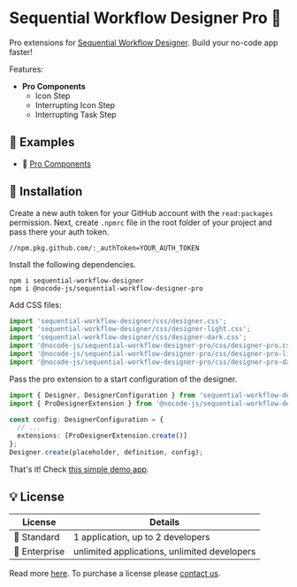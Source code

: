 # Sequential Workflow Designer Pro 🤩

Pro extensions for [Sequential Workflow Designer](https://github.com/nocode-js/sequential-workflow-designer). Build your no-code app faster!

Features:

* **Pro Components**
  * Icon Step
  * Interrupting Icon Step
  * Interrupting Task Step

## 👀 Examples

* 🤩 [Pro Components](https://nocode-js.github.io/sequential-workflow-designer-pro-demo/examples/pro-steps/public/)

## 🚀 Installation

Create a new auth token for your GitHub account with the `read:packages` permission. Next, create `.npmrc` file in the root folder of your project and pass there your auth token.

```
//npm.pkg.github.com/:_authToken=YOUR_AUTH_TOKEN
```

Install the following dependencies.

```
npm i sequential-workflow-designer
npm i @nocode-js/sequential-workflow-designer-pro
```

Add CSS files:

```ts
import 'sequential-workflow-designer/css/designer.css';
import 'sequential-workflow-designer/css/designer-light.css';
import 'sequential-workflow-designer/css/designer-dark.css';
import '@nocode-js/sequential-workflow-designer-pro/css/designer-pro.css';
import '@nocode-js/sequential-workflow-designer-pro/css/designer-pro-light.css';
import '@nocode-js/sequential-workflow-designer-pro/css/designer-pro-dark.css';
```

Pass the pro extension to a start configuration of the designer.

```ts
import { Designer, DesignerConfiguration } from 'sequential-workflow-designer';
import { ProDesignerExtension } from '@nocode-js/sequential-workflow-designer-pro';

const config: DesignerConfiguration = {
  // ...
  extensions: [ProDesignerExtension.create()]
};
Designer.create(placeholder, definition, config);
```

That's it! Check [this simple demo app](examples/pro-steps).

## 💡 License

| License          | Details |
| ---------------- | - |
| 🍰 Standard      | 1 application, up to 2 developers |
| 🎂 Enterprise    | unlimited applications, unlimited developers |

Read more [here](./LICENSE). To purchase a license please [contact us](https://n4no.com).
